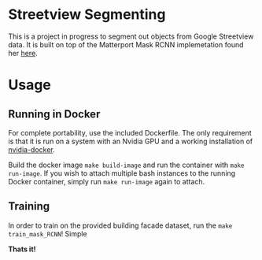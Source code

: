 # Streetview Segmenting

This is a project in progress to segment out objects from Google Streetview data. It is built on top of the Matterport Mask RCNN implemetation found her
[here](https://github.com/matterport/Mask_RCNN).

# Usage
## Running in Docker
For complete portability, use the included Dockerfile. The only requirement is that it is run on a system with an Nvidia GPU and a working installation of [nvidia-docker](https://github.com/NVIDIA/nvidia-docker).

Build the docker image `make build-image` and run the container with `make run-image`.
If you wish to attach multiple bash instances to the running Docker container, simply run `make run-image` again to attach.

## Training
In order to train on the provided building facade dataset, run the `make train_mask_RCNN`! Simple 


**Thats it!**
